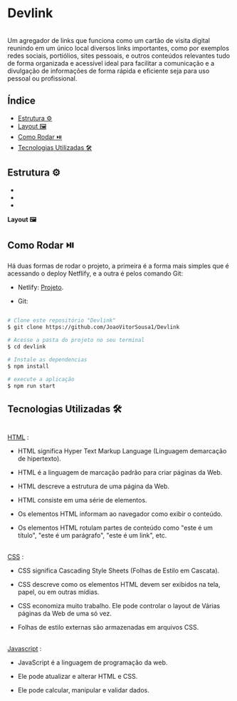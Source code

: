<h1> Devlink </h1>
<br>Um agregador de links que funciona como um cartão de visita digital reunindo em um único local diversos links importantes,
como por exemplos redes sociais, portiólios, sites pessoais, e outros conteúdos relevantes tudo de forma organizada e acessível ideal para 
facilitar a comunicação e a divulgação de informações de forma rápida e eficiente seja para uso pessoal ou profissional.

## Índice 
- [Estrutura ⚙️](#estrutura)
- [Layout 🖼️](#layout)
- [Como Rodar ⏯️](#como-rodar)
- [Tecnologias Utilizadas 🛠️](#tecnologias-utilizadas)

<b> Estrutura ⚙️ <a id="estrutura"></a></b>
-
-
-
-


<b> Layout 🖼️ <a id="Layout"></a></b>




## Como Rodar ⏯️ <a id="como-rodar"></a>
Há duas formas de rodar o projeto, a primeira é a forma mais simples que é acessando o deploy Netflify, e a outra é pelos comando Git:

-  Netlify: [Projeto](  ).

- Git:
```bash

# Clone este repositório "Devlink"
$ git clone https://github.com/JoaoVitorSousa1/Devlink

# Acesse a pasta do projeto no seu terminal
$ cd devlink

# Instale as dependencias 
$ npm install

# execute a aplicação
$ npm run start

```

## Tecnologias Utilizadas 🛠️<a id="tecnologias-utilizadas"></a>
<br>[HTML](https://www.w3schools.com/html/) :
- HTML significa Hyper Text Markup Language (Linguagem demarcação de hipertexto).

- HTML é a linguagem de marcação padrão para criar páginas da Web.

- HTML descreve a estrutura de uma página da Web.

- HTML consiste em uma série de elementos.

- Os elementos HTML informam ao navegador como exibir o conteúdo.

- Os elementos HTML rotulam partes de conteúdo como "este é um título", "este é um parágrafo", "este é um link", etc.

<br>[CSS](https://www.w3schools.com/css/) :
- CSS significa Cascading Style Sheets (Folhas de Estilo em Cascata).

- CSS descreve como os elementos HTML devem ser exibidos na tela, papel, ou em outras mídias.

- CSS economiza muito trabalho. Ele pode controlar o layout de Várias páginas da Web de uma só vez.

- Folhas de estilo externas são armazenadas em arquivos CSS.

<br>[Javascript](https://www.w3schools.com/js/default.asp) :
- JavaScript é a linguagem de programação da web.

- Ele pode atualizar e alterar HTML e CSS.

- Ele pode calcular, manipular e validar dados.
##